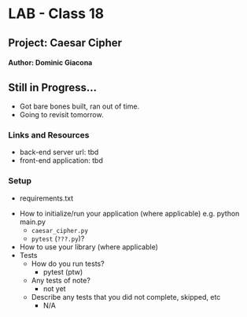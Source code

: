 # LAB - Class 18
## Project: Caesar Cipher
#### Author: Dominic Giacona

## Still in Progress...
- Got bare bones built, ran out of time.
- Going to revisit tomorrow.

### Links and Resources
- back-end server url: tbd
- front-end application: tbd

### Setup
<!-- .env requirements (where applicable) -->
- requirements.txt
<!-- 
- PORT - Port Number
- DATABASE_URL - URL to the running Postgres instance/db -->
- How to initialize/run your application (where applicable) e.g. python main.py
  - `caesar_cipher.py`
  - `pytest` (`???.py`)?
- How to use your library (where applicable)
- Tests
  - How do you run tests?
    - pytest (ptw)
  - Any tests of note?
    - not yet
  - Describe any tests that you did not complete, skipped, etc
    - N/A